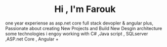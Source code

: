 <h1 align="center">Hi , I'm Farouk</h1>

<p> one year experiense as asp.net core full stack  devopler & angular plus,  Passionate about creating New Projects and Build New Desgin architecture 
some technologies i engoy working with C# ,Java script , SQLserver ,ASP.net Core , Angular +
</p>

<!--
**faroukmahmoud19972/faroukmahmoud19972** is a ✨ _special_ ✨ repository because its `README.md` (this file) appears on your GitHub profile.

Here are some ideas to get you started:

- 🔭 I’m currently working on ...
- 🌱 I’m currently learning ...
- 👯 I’m looking to collaborate on ...
- 🤔 I’m looking for help with ...
- 💬 Ask me about ...
- 📫 How to reach me: ...
- 😄 Pronouns: ...
- ⚡ Fun fact: ...
-->
